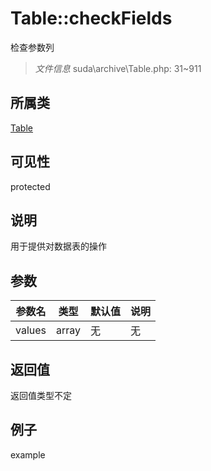 # Table::checkFields
检查参数列
> *文件信息* suda\archive\Table.php: 31~911
## 所属类 

[Table](../Table.md)

## 可见性

  protected  
## 说明


用于提供对数据表的操作


## 参数

| 参数名 | 类型 | 默认值 | 说明 |
|--------|-----|-------|-------|
| values |  array | 无 | 无 |

## 返回值
返回值类型不定

## 例子

example